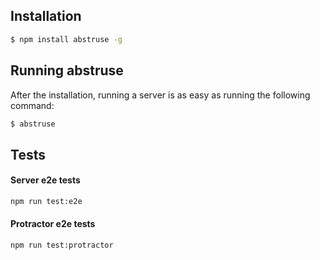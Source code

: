## Installation

```sh
$ npm install abstruse -g
```

## Running abstruse

After the installation, running a server is as easy as running the following command:

```sh
$ abstruse
```

## Tests

#### Server e2e tests

```sh
npm run test:e2e
```

#### Protractor e2e tests

```sh
npm run test:protractor
```
